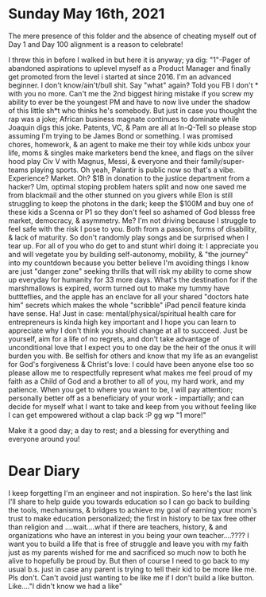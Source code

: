 # Sunday May 16th, 2021

The mere presence of this folder and the absence of cheating myself out of Day 1 and Day 100 alignment is a reason to celebrate!

I threw this in before I walked in but here it is anyway; ya dig: "1"-Pager of abandoned aspirations to uplevel myself as a Product Manager and finally get promoted from the level i started at since 2016. I'm an advanced beginner. I don't know/ain't/bull shit. Say "what" again? Told you FB I don't * with you no more. Can't me the 2nd biggest hiring mistake if you screw my ability to ever be the youngest PM and have to now live under the shadow of this little sh*t who thinks he's somebody. But just in case you thought the rap was a joke; African business magnate continues to dominate while Joaquin digs this joke. Patents, VC, & Pam are all at In-Q-Tell so please stop assuming I'm trying to be James Bond or something. I was promised chores, homework, & an agent to make me their toy while kids unbox your life, moms & singles make marketers bend the knee, and flags on the silver hood play Civ V with Magnus, Messi, & everyone and their family/super-teams playing sports. Oh yeah, Palantir is public now so that's a vibe. Experience? Market. Oh? $1B in donation to the justice department from a hacker? Um, optimal stoping problem haters split and now one saved me from blackmail and the other stunned on you givers while Elon is still struggling to keep the photons in the dark; keep the $100M and buy one of these kids a Scenna or P1 so they don't feel so ashamed of God blesss free market, democracy, & asymmetry. Me? I'm not driving because I struggle to feel safe with the risk I pose to you. Both from a passion, forms of disability, & lack of maturity. So don't randomly play songs and be surprised when I tear up. For all of you who do get to and stunt whirl doing it: I appreciate you and will vegetate you by building self-autonomy, mobility, &  "the journey" into my countdown because you better believe I'm avoiding things I know are just "danger zone" seeking thrills that will risk my ability to come show up everyday for humanity for 33 more days. What's the destination for if the marshmallows is expired, worm turned out to make my tummy have buttteflies, and the apple has an enclave for all your shared "doctors hate him" secrets which makes the whole "scribble" iPad pencil feature kinda have sense. Ha! Just in case: mental/physical/spiritual health care for entrepreneurs is kinda high key important and I hope you can learn to appreciate why I don't think you should change at all to succeed. Just be yourself, aim for a life of no regrets, and don't take advantage of unconditional love that I expect you to one day be the heir of the onus it will burden you with. Be selfish for others and know that my life as an evangelist for God's forgiveness & Christ's love: I could have been anyone else too so please allow me to respectfully represent what makes me feel proud of my faith as a Child of God and a brother to all of you, my hard work, and my patience. When you get to where you want to be, I will pay attention; personally better off as a beneficiary of your work - impartially; and can decide for myself what I want to take and keep from you without feeling like I can get empowered without a clap back :P gg wp "1 more!"

Make it a good day; a day to rest; and a blessing for everything and everyone around you! 

# Dear Diary
I keep forgetting I'm an engineer and not inspiration. So here's the last link I'll share to help guide you towards education so I can go back to building the tools, mechanisms, & bridges to achieve my goal of earning your mom's trust to make education personalized; the first in history to be tax free other than religion and ....wait....what if there are teachers, history, & and organizations who have an interest in you being your own teacher....???? I want you to build a life that is free of struggle and leave you with my faith just as my parents wished for me and sacrificed so much now to both he alive to hopefully be proud by. But then of course I need to go back to my usual b.s. just in case any parent is trying to tell their kid to be more like me. Pls don't. Can't avoid just wanting to be like me if I don't build a like button. Like...."I didn't know we had a like"

